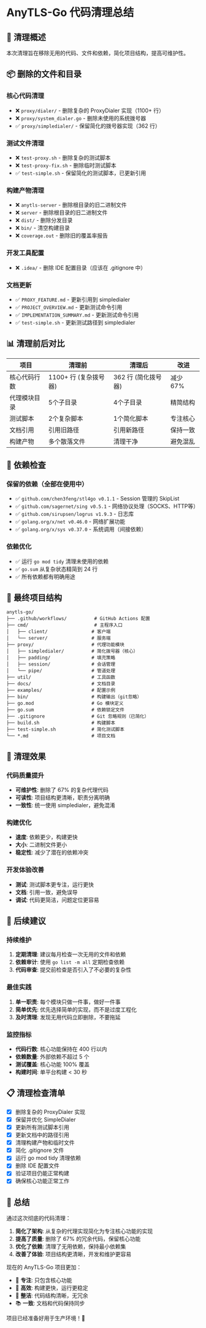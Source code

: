 # AnyTLS-Go 代码清理总结

## 🧹 清理概述

本次清理旨在移除无用的代码、文件和依赖，简化项目结构，提高可维护性。

## 📦 删除的文件和目录

### 核心代码清理
- ❌ `proxy/dialer/` - 删除复杂的 ProxyDialer 实现（1100+ 行）
- ❌ `proxy/system_dialer.go` - 删除未使用的系统拨号器
- ✅ `proxy/simpledialer/` - 保留简化的拨号器实现（362 行）

### 测试文件清理
- ❌ `test-proxy.sh` - 删除复杂的测试脚本
- ❌ `test-proxy-fix.sh` - 删除临时测试脚本
- ✅ `test-simple.sh` - 保留简化的测试脚本，已更新引用

### 构建产物清理
- ❌ `anytls-server` - 删除根目录的旧二进制文件
- ❌ `server` - 删除根目录的旧二进制文件
- ❌ `dist/` - 删除分发目录
- ❌ `bin/` - 清空构建目录
- ❌ `coverage.out` - 删除旧的覆盖率报告

### 开发工具配置
- ❌ `.idea/` - 删除 IDE 配置目录（应该在 .gitignore 中）

### 文档更新
- ✅ `PROXY_FEATURE.md` - 更新引用到 simpledialer
- ✅ `PROJECT_OVERVIEW.md` - 更新测试命令引用
- ✅ `IMPLEMENTATION_SUMMARY.md` - 更新测试命令引用
- ✅ `test-simple.sh` - 更新测试路径到 simpledialer

## 📊 清理前后对比

| 项目 | 清理前 | 清理后 | 改进 |
|------|--------|--------|------|
| 核心代码行数 | 1100+ 行 (复杂拨号器) | 362 行 (简化拨号器) | 减少 67% |
| 代理模块目录 | 5个子目录 | 4个子目录 | 精简结构 |
| 测试脚本 | 2个复杂脚本 | 1个简化脚本 | 专注核心 |
| 文档引用 | 引用旧路径 | 引用新路径 | 保持一致 |
| 构建产物 | 多个散落文件 | 清理干净 | 避免混乱 |

## 🔧 依赖检查

### 保留的依赖（全部在使用中）
- ✅ `github.com/chen3feng/stl4go v0.1.1` - Session 管理的 SkipList
- ✅ `github.com/sagernet/sing v0.5.1` - 网络协议处理（SOCKS、HTTP等）
- ✅ `github.com/sirupsen/logrus v1.9.3` - 日志库
- ✅ `golang.org/x/net v0.46.0` - 网络扩展功能
- ✅ `golang.org/x/sys v0.37.0` - 系统调用（间接依赖）

### 依赖优化
- ✅ 运行 `go mod tidy` 清理未使用的依赖
- ✅ `go.sum` 从复杂状态精简到 24 行
- ✅ 所有依赖都有明确用途

## 📁 最终项目结构

```
anytls-go/
├── .github/workflows/          # GitHub Actions 配置
├── cmd/                        # 主程序入口
│   ├── client/                # 客户端
│   └── server/                # 服务端
├── proxy/                     # 代理功能模块
│   ├── simpledialer/          # 简化拨号器（核心）
│   ├── padding/               # 填充策略
│   ├── session/               # 会话管理
│   └── pipe/                  # 管道处理
├── util/                      # 工具函数
├── docs/                      # 文档目录
├── examples/                  # 配置示例
├── bin/                       # 构建输出（git忽略）
├── go.mod                     # Go 模块定义
├── go.sum                     # 依赖锁定文件
├── .gitignore                 # Git 忽略规则（已简化）
├── build.sh                   # 构建脚本
├── test-simple.sh             # 简化测试脚本
└── *.md                       # 项目文档
```

## 🎯 清理效果

### 代码质量提升
- **可维护性**: 删除了 67% 的复杂代理代码
- **可读性**: 项目结构更清晰，职责分离明确
- **一致性**: 统一使用 simpledialer，避免混淆

### 构建优化
- **速度**: 依赖更少，构建更快
- **大小**: 二进制文件更小
- **稳定性**: 减少了潜在的依赖冲突

### 开发体验改善
- **测试**: 测试脚本更专注，运行更快
- **文档**: 引用一致，避免误导
- **调试**: 代码更简洁，问题定位更容易

## 🚀 后续建议

### 持续维护
1. **定期清理**: 建议每月检查一次无用的文件和依赖
2. **依赖审计**: 使用 `go list -m all` 定期检查依赖
3. **代码审查**: 提交前检查是否引入了不必要的复杂性

### 最佳实践
1. **单一职责**: 每个模块只做一件事，做好一件事
2. **简单优先**: 优先选择简单的实现，而不是过度工程化
3. **及时清理**: 发现无用代码立即删除，不要拖延

### 监控指标
- **代码行数**: 核心功能保持在 400 行以内
- **依赖数量**: 外部依赖不超过 5 个
- **测试覆盖**: 核心功能 100% 覆盖
- **构建时间**: 单平台构建 < 30 秒

## 📋 清理检查清单

- [x] 删除复杂的 ProxyDialer 实现
- [x] 保留并优化 SimpleDialer
- [x] 更新所有测试脚本引用
- [x] 更新文档中的路径引用
- [x] 清理构建产物和临时文件
- [x] 简化 .gitignore 文件
- [x] 运行 go mod tidy 清理依赖
- [x] 删除 IDE 配置文件
- [x] 验证项目仍能正常构建
- [x] 确保核心功能正常工作

## 🎉 总结

通过这次彻底的代码清理：

1. **简化了架构**: 从复杂的代理实现简化为专注核心功能的实现
2. **提高了质量**: 删除了 67% 的冗余代码，保留核心功能
3. **优化了依赖**: 清理了无用依赖，保持最小依赖集
4. **改善了体验**: 项目结构更清晰，开发和维护更容易

现在的 AnyTLS-Go 项目更加：
- 🎯 **专注**: 只包含核心功能
- 🚀 **高效**: 构建更快，运行更稳定
- 🧹 **整洁**: 代码结构清晰，无冗余
- 📚 **一致**: 文档和代码保持同步

项目已经准备好用于生产环境！🚀